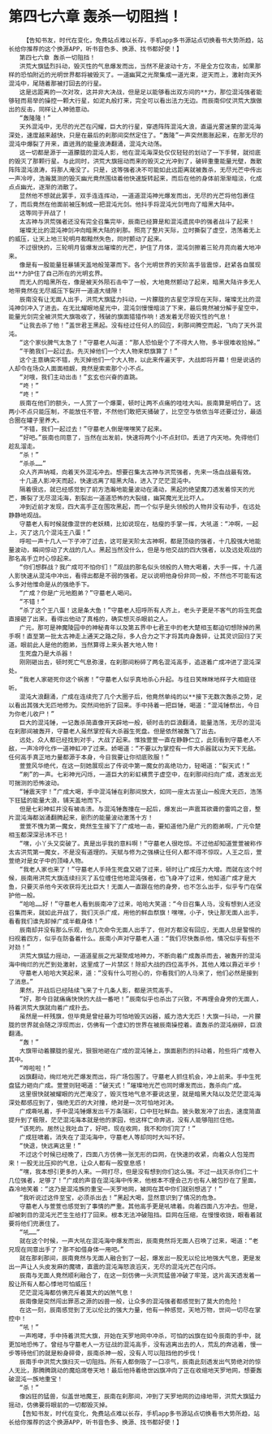 # 第四七六章 轰杀一切阻挡！
        【告知书友，时代在变化，免费站点难以长存，手机app多书源站点切换看书大势所趋，站长给你推荐的这个换源APP，听书音色多、换源、找书都好使！】
       第四七六章 轰杀一切阻挡！
       洪荒大旗猛烈抖动，毁灭性的气息爆发而出，当然不是波动十方，不是全方位攻击，如果那样的恐怕附近的光明世界都将被毁灭了。一道幽冥之光聚集成一道光束，逆天而上，激射向天外混沌中，尾随着那被打回去的行星。
       这是远距离的一次对攻，这并非大决战，但是足以能够看出双方间的**力，那位混沌强者能够轻而易举的操控一颗大行星，如泥丸般打来，完全可以看出法力无边。而辰南仰仗洪荒大旗做出的反击，同样让人神驰意动。
       “轰隆隆！”
       天外混沌中，无尽的光芒在闪耀，巨大的行星，穿透阵阵混沌大浪，直逼光雾迷蒙的混沌海深处，速度越来越快，只是在最后的刹那间突然定住了。“轰隆”一声突然膨胀起来，在那无尽的混沌中爆裂了开来，直迸溅的能量浪涛翻涌，混沌大动荡。
       这一切都是源于一道朦胧的混沌人影，他在混沌海深处仅仅轻轻的划动了一下手臂，就彻底的毁灭了那颗行星。与此同时，洪荒大旗摇动而来的毁灭之光冲到了，破碎重重能量光壁，轰散阵阵混沌浪涛，将那人淹没了。只是，这等强者决不可能如此远距离就被轰杀，无尽光芒中传出一声冷哼，浩瀚莫测的毁灭幽光竟然围绕着他快速旋转起来，而后在他的身体前渐渐暗淡，化成点点幽光，逐渐的消散了。
       显然他不想就此罢手，双手连连挥动，一道道混沌神光爆发而出，无尽的光芒将他包裹住了，而后竟然在他面前被压制成一把混沌光剑。他抖手将混沌光剑甩向了暗黑大陆中。
       这等同于开战了！
       太古神与洪荒强者还没有完全召集完毕，辰南已经算是和混沌遗民中的强者战斗了起来！
       璀璨无比的混沌神剑冲向暗黑大陆的刹那。照亮了整片天际，立时撕裂了虚空，浩荡着无上的威压，让天上地三轮明月都黯然失色，同时颤动了起来。
       不过很快的，三轮明月皆爆发出璀璨的光芒，护住了月体，混沌剑擦着三轮月亮向着大地冲来。
       像是有一股能量狂暴铺天盖地般笼罩而下。各个光明世界的天阶高手皆震惊，赶紧各自展现出**力护住了自己所在的光明玄界。
       而无人的暗黑所在，像是被天外陨石击中了一般，大地竟然颤动了起来，暗黑大陆许多无人地带竟然在无尽威压下裂开一道道大缝隙！
       辰南没有让无面人出手，洪荒大旗猛力抖动，一片朦胧的古星空浮现在天际，璀璨无比的混沌神剑冲入了进去。在无比耀眼地星光中，混沌剑慢慢暗淡了下来，最后竟然被分解于星空中，能量光剑完全被洪荒大旗吸收了，残破的旗面猎猎作响！透发着无尽毁灭性的气息！
       “让我去杀了他！”盖世君王黑起。没有经过任何人的回应，刹那间腾空而起，飞向了天外混沌。
       “这个家伙脾气太急了！”守墓老人叫道：“那人恐怕是个了不得大人物，多半很难收拾掉。”
       “干脆我们一起过去。先灭掉他们一个大人物来祭旗算了！”
       这个主意确实不错，先灭掉他们一个大人物，以此来传遍天宇，大战即将开幕！但是说话的人却令在场众人面面相觑，竟然是索索那个小不点。
       “对哦，我们主动出击！”玄玄也兴奋的直跳。
       “咚！”
       “咚！”
       辰南在他们的额头，一人赏了一个爆栗，顿时让两不点痛的哇哇大叫。辰南算是明白了。这两小不点只能压制，不能放任不管，不然他们敢把天捅破了，比空空与依依当年还要过分，最适合圈在罐子里养大。
       “不错，我们一起过去！”守墓老人倒是嘿嘿笑了起来。
       “好吧。”辰南也同意了，当然在出发前，快速将两个小不点封印。丢进了内天地。免得他们趁乱溜走。
       “杀！”
       “杀杀……”
       众人齐声呐喊，向着天外混沌冲去。想要召集太古神与洪荒强者，先来一场血战最有效。
       十几道人影冲天而起，快速远离了暗黑大陆，进入了茫茫混沌中。
       隔着很远，就已经感觉到了前方浩瀚地能量波动在涌动，黑起的绝望魔刀透发着惊天的光芒，撕裂了无尽混沌海，割裂出一道道恐怖的大裂缝，幽冥魔光无比吓人。
       冲到近前才发现，四大高手正在围攻黑起，而一个似乎是头领般的人物并没有动手，在远处静静地观战。
       守墓老人有时候就像混世的老妖精，比如说现在，枯瘦的手掌一挥，大吼道：“冲啊，一起上，灭了这几个混沌王八蛋！”
       呼啦一声十几人一下子冲了过去，这可是天阶太古神啊，都是顶级的强者，十几股强大地能量波动，瞬间惊动了大战的几人。黑起当然没什么，但是与他交战的四大强者，以及远处观战的那名高手立时心惊起来。
       “你们想群战？我广成可不怕你们！”观战的那名似头领般的人物大喝着，大手一挥，十几道人影快速从混沌中冲出，看得出都是不弱的强者。足以说明他身份非同一般，不然也不可能有这么多对他惟命是从的强绝手下。
       “广成？你是广元地胞弟？”守墓老人喝问。
       “不错！”
       “杀了这个王八蛋！这是条大鱼！”守墓老人招呼所有人齐上，老头子更是不客气的将生死盘直接砸了出来，看得出他动了真格的，确实想灭杀眼前之人。
       广元，那可是神魔陵园中的神秘青年以及第五界中七君王中的老大楚相玉都迫切想除掉的黑手啊！直至第一批太古神走上通天之路之际，多人合力之下才将其肉身轰碎，让其灵识回归了天道。眼前此人是他的胞弟，当然算得上来头甚大地人物！
       生死盘乃是大杀器！
       刚刚砸出去，顿时死亡气息弥漫，在刹那间粉碎了两名混沌高手，追逐着广成冲进了混沌深处。
       “我老人家砸死你这个祸害！”守墓老人似乎真地杀心升起。与往日笑眯眯地样子大相庭径听。
       混沌大浪翻涌，广成在连续兜了几个大圈子后，他竟然单纯的以**接下无数次轰杀之势，足以看出其强大无匹地修为。突然间他折了回来。手中持着一把巨锤，喝道：“混沌锤祭出，今日为你老儿收尸！”
       巨大的混沌锤，一记轰杀简直像开天辟地一般，顿时击的巨浪翻涌，能量浩荡，无尽的混沌在刹那间被轰开，守墓老人虽然掌控有大杀器生死盘。但是依然被轰飞了出去。
       远处，众人都已经找到对手，大战了起来。惟独萱萱一直在静静伫立，此刻看到守墓老人不敌，一声冷哼化作一道神虹冲了过来。娇喝道：“不要以为掌控有一件大杀器就以为天下无敌。任何高手真正地力量都源于本身，今日我要让你彻底败服！”
       萱萱风华绝代，在这一刻她展现出了传说中第一魔女的高绝功力，轻喝道：“裂天式！”
       “刷”的一声。七彩神光闪烁，一道巨大的彩虹横贯于虚空中，在刹那间扫向广成，透发出无可揣测的恐怖波动。
       “锤震天宇！”广成大喝，手中混沌锤在刹那间放大，如同一座太古圣山一般庞大无匹，浩荡下狂猛的能量大浪，铺天盖地而下。
       但是七彩神虹并没有被击溃。与混沌锤轰撞在一起后，爆发出一声震耳欲聋的雷鸣之音，整片混沌海都汹涌翻腾起来，剧烈的能量波动激荡十方！
       萱萱不愧为第一魔女，竟然生生接下了广成地一击，要知道他乃是广元的胞弟啊，广元令楚相玉都深深忌讳不已！
       “嘿，小丫头又突破了。真是出乎我的意料啊！”守墓老人很吃惊。不过他却知道萱萱被称作太古洪荒第一魔女，不是没有道理的。天赋与修为之强横让任何人都不得不惊叹。人王之后，萱萱绝对是女子中的顶峰人物。
       “我老人家也来了！”守墓老人手持生死盘又砸了过来，顿时让广成压力大增。而就在这个时候，辰南用洪荒大旗连续扫灭了五位缠住他地混沌强者，也飞身冲了过来，他知道广成才是大鱼，只要灭杀他今天收获将无比巨大！无面人一直跟在他的身旁，也不怎么出手，似乎专门在保护他一般。
       “哈哈……好！”守墓老人看到辰南冲了过来，哈哈大笑道：“今日召集人马，没有想到人还没召集而来，就如此开战了，我们灭杀广成，用他的鲜血祭旗！嘿嘿，小子，快让那无面人出手，看看我们谁先卸掉广成半截身体！”
       辰南却并没有那么乐观，他几次命令无面人出手了，但对方都没有回应，无面人总是警惕的扫视着四方，似乎在防备着什么。辰南小声对守墓老人道：“我们尽快轰杀他，情况似乎有些不对劲！”
       洪荒大旗猛力摇动，一道道星辰之光凝聚成地神力，不断向着广成轰杀而去，被轰开的混沌海中绚烂的光芒到处激射，这里成了一片禁区！除却大战的四位高手外，其他人难以靠近半步！
       守墓老人哈哈大笑起来，道：“没有什么可担心的，你看我们的人马来了，他们必然是接到了消息。”
       果然，开战后已经陆续飞来了十几条人影，都是洪荒高手。
       “好，那今日就痛痛快快的大战一番吧！”辰南似乎也杀出了兴致，不再理会身旁的无面人，持着洪荒大旗就向着广成扑去。
       虽然是一杆残旗，但毕竟是曾经最为可怕地毁灭凶器，威力浩大无匹！大旗一抖动，一片朦胧的世界就会随之浮现而出，仿佛有一个虚幻的世界在被辰南操控着。直轰杀的混沌崩碎，巨浪翻涌。
       “轰！”
       大旗带动着朦胧的星光，狠狠地砸在广成的混沌锤上，旗面剧烈的抖动着，险些将广成卷入其中。
       “哗啦啦！”
       凶旗翻动，绚烂地光芒爆发而出，将广场包围了。守墓老人抓住机会，冲上前来。手中生死盘猛力砸向广成。萱萱则轻喝道：“破天式！”璀璨地光芒也同时爆发而出，轰杀向广成。
       这里很快就被耀眼的光芒淹没了，毁灭性地气息不要说这里，就是暗黑大陆以及茫茫混沌海深处都感应到了，强绝无匹的大对撞，绝对是一次可怕地对决。
       广成嘶吼着，手中混沌锤爆发出千万条瑞彩，口中狂吐鲜血。披头散发冲了出去，速度简直提升到了极限，茫茫混沌海本就是他的家园，他这样亡命奔逃，没有人能够阻拦住他。
       “该死的。居然让我吐血了，好吧，现在收网，我不和你们完了！”
       广成狂啸着。消失在了混沌海中，守墓老人等却同时大叫不好。
       “快退，快远离这里！”
       不过这个时候已经晚了，四面八方仿佛一张无形的巨网，在快速的收紧，向着众人包笼而来！一股无比压抑的气息，让众人都有一股窒息感！
       “嘿，我本想引更多的人来。一网打尽，但是没有想到你们这么强。不过一战灭杀你们二十几位强者，足够了！”广成的声音在混沌海中传来，他根本不理会己方也有人被包抄在了里面，森冷地笑着：“这乃是混沌族的重宝——天罗地网，被网在其中你们就别想逃了！”
       “我听说过这件至宝，必须杀出去！”黑起大喝，显然意识到了情况的危急。
       守墓老人与萱萱也感觉到了事情的严重。其他高手更是吼啸着。向着四面八方冲去。但是，却被刺目的混沌光芒生生给打了回来。根本无法冲破阻挡。巨网在压缩，在慢慢收拢，眼看着就要将他们兜裹住了。
       “吼……”
       就在这个时候，一声大吼在混沌海中爆发而出，辰南竟然将无面人召唤了过来，喝道：“老兄现在同意出手了？那不如借身体一用吧。”
       就在那刹那间，辰南竟然与无面人融合到了一起，爆发出一股无以伦比地强大气息，更是发出一声让人头皮发麻的魔啸，直震的混沌海怒浪滔天，无尽的混沌光芒在闪烁。
       辰南与无面人竟然顺利融合了，在这一刻仿佛一头洪荒猛兽冲破了牢笼，这片高天透发着一股让所有人都心悸地可怕威压！
       茫茫混沌海都仿佛充斥着莫大的凶煞气息！
       辰南像是突然闯出罪恶之源的凶兽一般，让众多的混沌强者都感觉到了莫大的危险！
       在这一刻，辰南感觉到了无以伦比的强大力量，他有一种感觉，天地万物，世间一切尽在掌控中！
       “吼！”
       一声咆哮，手中持着洪荒大旗，开始在天罗地网中冲杀，可怕的凶旗在如今辰南的手中，就更加地恐怖了。曾经与守墓老人一方征战的混沌高手，没有逃离出去的人，荒乱的奔逃着，慢一步等待他们的就是粉身碎骨，辰南杀神一般，没有人可以阻挡他的步伐！
       辰南手中洪荒大旗扫灭一切阻挡。所有人都倒吸了一口凉气，辰南此刻透发出气势绝对的惊人无比，那腾腾跳动的魔焰席卷天地！最后他持着绝世凶旗冲向了正在收缩地天罗地网，想要轰破混沌一族地重宝！
       “杀！”
       像凶狂的猛兽，似盖世地魔王，辰南在刹那间，冲到了天罗地网的边缘地带，洪荒大旗猛力摇动，仿佛要将眼前的一切都毁灭掉。
       【告知书友，时代在变化，免费站点难以长存，手机app多书源站点切换看书大势所趋，站长给你推荐的这个换源APP，听书音色多、换源、找书都好使！】